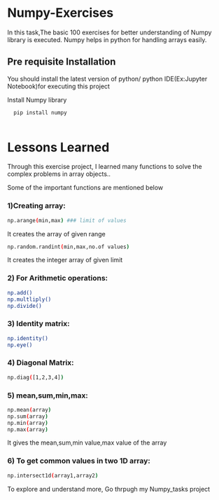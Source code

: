 
# Numpy-Exercises

  In this task,The basic 100 exercises for better understanding of Numpy library is executed.
  Numpy helps in python for handling
arrays easily.
## Pre requisite Installation
You should install the latest version of python/ python IDE(Ex:Jupyter Notebook)for executing this project


Install Numpy library

```bash
  pip install numpy
  
```
    
# Lessons Learned
Through this exercise project, I learned many functions to solve the complex problems in array objects..

 Some of the important functions are mentioned below
 ### 1)Creating array: 
 ```bash
 np.arange(min,max) ### limit of values
```
It creates the array of given range

```bash 
np.random.randint(min,max,no.of values)
```
It creates the integer array of given limit

### 2) For Arithmetic operations:
```bash
np.add()
np.multliply()
np.divide()
```
### 3) Identity matrix:
```bash
np.identity() 
np.eye()
```
### 4) Diagonal Matrix:
```bash
np.diag([1,2,3,4])
```
### 5) mean,sum,min,max:
```bash
np.mean(array)
np.sum(array)
np.min(array)
np.max(array)
```
It gives the mean,sum,min value,max value of the array

### 6) To get common values in two 1D array:
```bash
np.intersect1d(array1,array2)
```
To explore and understand more, Go thrpugh my Numpy_tasks project 
